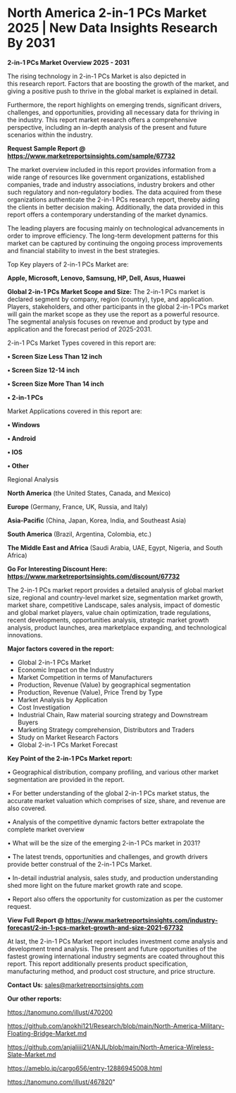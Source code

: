 # North America 2-in-1 PCs Market 2025 | New Data Insights Research By 2031

<Strong> 2-in-1 PCs Market Overview 2025 - 2031</strong>

The rising technology in 2-in-1 PCs Market is also depicted in this research report. Factors that are boosting the growth of the market, and giving a positive push to thrive in the global market is explained in detail.

Furthermore, the report highlights on emerging trends, significant drivers, challenges, and opportunities, providing all necessary data for thriving in the industry. This report market research offers a comprehensive perspective, including an in-depth analysis of the present and future scenarios within the industry.

<strong>Request Sample Report @ <a href=https://www.marketreportsinsights.com/sample/67732>https://www.marketreportsinsights.com/sample/67732</a></strong>

The market overview included in this report provides information from a wide range of resources like government organizations, established companies, trade and industry associations, industry brokers and other such regulatory and non-regulatory bodies. The data acquired from these organizations authenticate the 2-in-1 PCs research report, thereby aiding the clients in better decision making. Additionally, the data provided in this report offers a contemporary understanding of the market dynamics.

The leading players are focusing mainly on technological advancements in order to improve efficiency. The long-term development patterns for this market can be captured by continuing the ongoing process improvements and financial stability to invest in the best strategies.

Top Key players of 2-in-1 PCs Market are:

<strong>Apple, Microsoft, Lenovo, Samsung, HP, Dell, Asus, Huawei</strong>

<strong><b>Global 2-in-1 PCs Market Scope and Size:</b></strong>
The 2-in-1 PCs market is declared segment by company, region (country), type, and application. Players, stakeholders, and other participants in the global 2-in-1 PCs market will gain the market scope as they use the report as a powerful resource. The segmental analysis focuses on revenue and product by type and application and the forecast period of 2025-2031.

2-in-1 PCs Market Types covered in this report are:

<strong>• Screen Size Less Than 12 inch

• Screen Size 12-14 inch

• Screen Size More Than 14 inch

• 2-in-1 PCs</strong>

Market Applications covered in this report are:

<strong>• Windows

• Android

• IOS

• Other</strong> 

Regional Analysis

<strong>North America</strong> (the United States, Canada, and Mexico)

<strong>Europe</strong> (Germany, France, UK, Russia, and Italy)

<strong>Asia-Pacific</strong> (China, Japan, Korea, India, and Southeast Asia)

<strong>South America</strong> (Brazil, Argentina, Colombia, etc.)

<strong>The Middle East and Africa</strong> (Saudi Arabia, UAE, Egypt, Nigeria, and South Africa)

<strong>Go For Interesting Discount Here: <a href=https://www.marketreportsinsights.com/discount/67732>https://www.marketreportsinsights.com/discount/67732</a></strong>

The 2-in-1 PCs market report provides a detailed analysis of global market size, regional and country-level market size, segmentation market growth, market share, competitive Landscape, sales analysis, impact of domestic and global market players, value chain optimization, trade regulations, recent developments, opportunities analysis, strategic market growth analysis, product launches, area marketplace expanding, and technological innovations.

<strong><b>Major factors covered in the report:</b></strong>
<ul>
  <li>Global 2-in-1 PCs Market </li>
  <li>Economic Impact on the Industry</li>
  <li>Market Competition in terms of Manufacturers</li>
  <li>Production, Revenue (Value) by geographical segmentation</li>
  <li>Production, Revenue (Value), Price Trend by Type</li>
  <li>Market Analysis by Application</li>
  <li>Cost Investigation</li>
  <li>Industrial Chain, Raw material sourcing strategy and Downstream Buyers</li>
  <li>Marketing Strategy comprehension, Distributors and Traders</li>
  <li>Study on Market Research Factors</li>
  <li>Global 2-in-1 PCs Market Forecast</li>
</ul>

<strong><b>Key Point of the 2-in-1 PCs Market report:</b></strong>

• Geographical distribution, company profiling, and various other market segmentation are provided in the report.

• For better understanding of the global 2-in-1 PCs market status, the accurate market valuation which comprises of size, share, and revenue are also covered.

• Analysis of the competitive dynamic factors better extrapolate the complete market overview

• What will be the size of the emerging 2-in-1 PCs market in 2031?

• The latest trends, opportunities and challenges, and growth drivers provide better construal of the 2-in-1 PCs Market.

• In-detail industrial analysis, sales study, and production understanding shed more light on the future market growth rate and scope.

• Report also offers the opportunity for customization as per the customer request.

<strong><b>View Full Report @ <a href=https://www.marketreportsinsights.com/industry-forecast/2-in-1-pcs-market-growth-and-size-2021-67732>https://www.marketreportsinsights.com/industry-forecast/2-in-1-pcs-market-growth-and-size-2021-67732</a></b></strong>


At last, the 2-in-1 PCs Market report includes investment come analysis and development trend analysis. The present and future opportunities of the fastest growing international industry segments are coated throughout this report. This report additionally presents product specification, manufacturing method, and product cost structure, and price structure.

<strong>Contact Us:</strong>
sales@marketreportsinsights.com

<strong>Our other reports:</strong>

<a href=https://tanomuno.com/illust/470200>https://tanomuno.com/illust/470200</a>

<a href=https://github.com/anokhi121/Research/blob/main/North-America-Military-Floating-Bridge-Market.md>https://github.com/anokhi121/Research/blob/main/North-America-Military-Floating-Bridge-Market.md</a>

<a href=https://github.com/anjaliiii21/ANJL/blob/main/North-America-Wireless-Slate-Market.md>https://github.com/anjaliiii21/ANJL/blob/main/North-America-Wireless-Slate-Market.md</a>

<a href=https://ameblo.jp/cargo656/entry-12886945008.html>https://ameblo.jp/cargo656/entry-12886945008.html</a>

<a href=https://tanomuno.com/illust/467820>https://tanomuno.com/illust/467820</a>"
